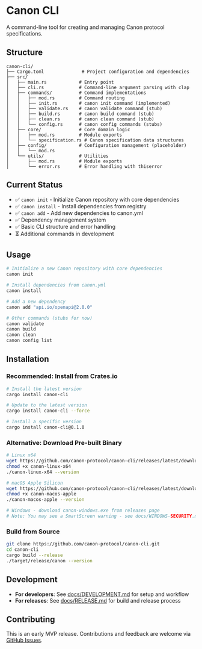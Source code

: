 # Canon CLI

A command-line tool for creating and managing Canon protocol specifications.

## Structure

```
canon-cli/
├── Cargo.toml              # Project configuration and dependencies
├── src/
│   ├── main.rs            # Entry point
│   ├── cli.rs             # Command-line argument parsing with clap
│   ├── commands/          # Command implementations
│   │   ├── mod.rs         # Command routing
│   │   ├── init.rs        # canon init command (implemented)
│   │   ├── validate.rs    # canon validate command (stub)
│   │   ├── build.rs       # canon build command (stub)
│   │   ├── clean.rs       # canon clean command (stub)
│   │   └── config.rs      # canon config commands (stubs)
│   ├── core/              # Core domain logic
│   │   ├── mod.rs         # Module exports
│   │   └── specification.rs # Canon specification data structures
│   ├── config/            # Configuration management (placeholder)
│   │   └── mod.rs
│   └── utils/             # Utilities
│       ├── mod.rs         # Module exports
│       └── error.rs       # Error handling with thiserror
```

## Current Status

- ✅ `canon init` - Initialize Canon repository with core dependencies
- ✅ `canon install` - Install dependencies from registry
- ✅ `canon add` - Add new dependencies to canon.yml
- ✅ Dependency management system
- ✅ Basic CLI structure and error handling
- ⏳ Additional commands in development

## Usage

```bash
# Initialize a new Canon repository with core dependencies
canon init

# Install dependencies from canon.yml
canon install

# Add a new dependency
canon add "api.io/openapi@2.0.0"

# Other commands (stubs for now)
canon validate
canon build
canon clean
canon config list
```

## Installation

### Recommended: Install from Crates.io
```bash
# Install the latest version
cargo install canon-cli

# Update to the latest version
cargo install canon-cli --force

# Install a specific version
cargo install canon-cli@0.1.0
```

### Alternative: Download Pre-built Binary
```bash
# Linux x64
wget https://github.com/canon-protocol/canon-cli/releases/latest/download/canon-linux-x64
chmod +x canon-linux-x64
./canon-linux-x64 --version

# macOS Apple Silicon
wget https://github.com/canon-protocol/canon-cli/releases/latest/download/canon-macos-apple
chmod +x canon-macos-apple
./canon-macos-apple --version

# Windows - download canon-windows.exe from releases page
# Note: You may see a SmartScreen warning - see docs/WINDOWS-SECURITY.md for info
```

### Build from Source
```bash
git clone https://github.com/canon-protocol/canon-cli.git
cd canon-cli
cargo build --release
./target/release/canon --version
```

## Development

- **For developers**: See [docs/DEVELOPMENT.md](docs/DEVELOPMENT.md) for setup and workflow
- **For releases**: See [docs/RELEASE.md](docs/RELEASE.md) for build and release process

## Contributing

This is an early MVP release. Contributions and feedback are welcome via [GitHub Issues](https://github.com/canon-protocol/canon-cli/issues).
